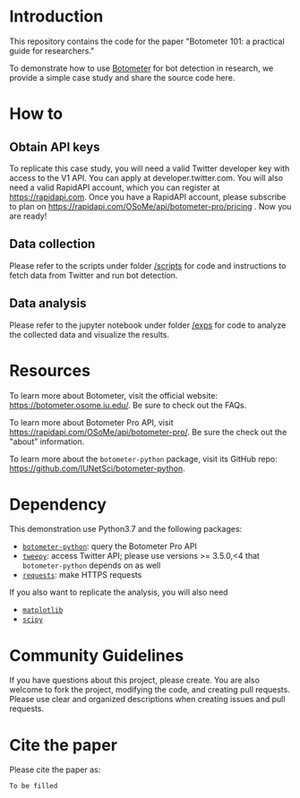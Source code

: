 # Introduction

This repository contains the code for the paper "Botometer 101: a practical guide for researchers."

To demonstrate how to use [Botometer](botometer.osome.iu.edu) for bot detection in research, we provide a simple case study and share the source code here.

# How to

## Obtain API keys

To replicate this case study, you will need a valid Twitter developer key with access to the V1 API.
You can apply at developer.twitter.com.
You will also need a valid RapidAPI account, which you can register at https://rapidapi.com.
Once you have a RapidAPI account, please subscribe to plan on https://rapidapi.com/OSoMe/api/botometer-pro/pricing .
Now you are ready!

## Data collection

Please refer to the scripts under folder [/scripts](/scripts) for code and instructions to fetch data from Twitter and run bot detection.

## Data analysis

Please refer to the jupyter notebook under folder [/exps](/exps) for code to analyze the collected data and visualize the results.

# Resources

To learn more about Botometer, visit the official website: https://botometer.osome.iu.edu/. Be sure to check out the FAQs.

To learn more about Botometer Pro API, visit https://rapidapi.com/OSoMe/api/botometer-pro/. Be sure the check out the "about" information.

To learn more about the `botometer-python` package, visit its GitHub repo: https://github.com/IUNetSci/botometer-python.

# Dependency

This demonstration use Python3.7 and the following packages:

- [`botometer-python`](https://github.com/IUNetSci/botometer-python): query the Botometer Pro API
- [`tweepy`](https://www.tweepy.org/): access Twitter API; please use versions >= 3.5.0,<4 that `botometer-python` depends on as well
- [`requests`](https://docs.python-requests.org/en/latest/): make HTTPS requests

If you also want to replicate the analysis, you will also need

- [`matplotlib`](https://matplotlib.org/)
- [`scipy`](https://scipy.org/)

# Community Guidelines

If you have questions about this project, please create.
You are also welcome to fork the project, modifying the code, and creating pull requests.
Please use clear and organized descriptions when creating issues and pull requests.

# Cite the paper

Please cite the paper as:

```
To be filled
```
